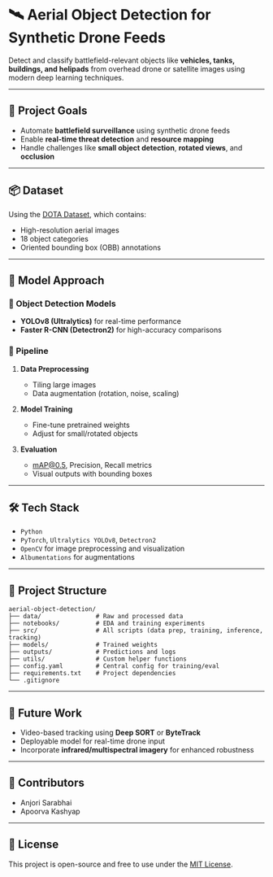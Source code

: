 # 🛰️ Aerial Object Detection for Synthetic Drone Feeds

Detect and classify battlefield-relevant objects like **vehicles, tanks, buildings, and helipads** from overhead drone or satellite images using modern deep learning techniques.

---

## 🎯 Project Goals
- Automate **battlefield surveillance** using synthetic drone feeds
- Enable **real-time threat detection** and **resource mapping**
- Handle challenges like **small object detection**, **rotated views**, and **occlusion**

---

## 📦 Dataset
Using the [DOTA Dataset](https://captain-whu.github.io/DOTA/index.html), which contains:
- High-resolution aerial images
- 18 object categories
- Oriented bounding box (OBB) annotations

---

## 🧠 Model Approach

### 🔹 Object Detection Models
- **YOLOv8 (Ultralytics)** for real-time performance
- **Faster R-CNN (Detectron2)** for high-accuracy comparisons

### 🔹 Pipeline
1. **Data Preprocessing**  
   - Tiling large images  
   - Data augmentation (rotation, noise, scaling)

2. **Model Training**  
   - Fine-tune pretrained weights  
   - Adjust for small/rotated objects

3. **Evaluation**  
   - mAP@0.5, Precision, Recall metrics  
   - Visual outputs with bounding boxes

---

## 🛠️ Tech Stack
- `Python`
- `PyTorch`, `Ultralytics YOLOv8`, `Detectron2`
- `OpenCV` for image preprocessing and visualization
- `Albumentations` for augmentations

---

## 📂 Project Structure

```
aerial-object-detection/
├── data/               # Raw and processed data
├── notebooks/          # EDA and training experiments
├── src/                # All scripts (data prep, training, inference, tracking)
├── models/             # Trained weights
├── outputs/            # Predictions and logs
├── utils/              # Custom helper functions
├── config.yaml         # Central config for training/eval
├── requirements.txt    # Project dependencies
└── .gitignore
```


---

## 🚀 Future Work
- Video-based tracking using **Deep SORT** or **ByteTrack**
- Deployable model for real-time drone input
- Incorporate **infrared/multispectral imagery** for enhanced robustness

---

## 👥 Contributors
- Anjori Sarabhai  
- Apoorva Kashyap

---

## 📜 License
This project is open-source and free to use under the [MIT License](LICENSE).
